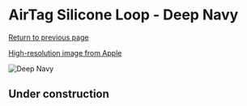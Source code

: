 # AirTag Silicone Loop - Deep Navy

[Return to previous page](/airtag)

[High-resolution image from Apple](https://store.storeimages.cdn-apple.com/8756/as-images.apple.com/is/MHJ03?wid=4500&hei=4500&fmt=png)

<div style="width: 512px"><img src="/almost_uncompressed/MHJ03.webp" alt="Deep Navy"></div>

## Under construction
